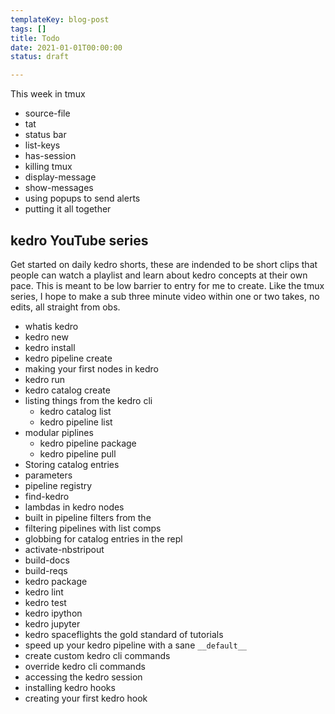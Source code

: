 ```yaml
---
templateKey: blog-post
tags: []
title: Todo
date: 2021-01-01T00:00:00
status: draft

---
```


This week in tmux

* source-file
* tat
* status bar
* list-keys
* has-session
* killing tmux
* display-message
* show-messages
* using popups to send alerts
* putting it all together

## kedro YouTube series

Get started on daily kedro shorts, these are indended to be short clips that
people can watch a playlist and learn about kedro concepts at their own pace.
This is meant to be low barrier to entry for me to create.  Like the tmux
series, I hope to make a sub three minute video within one or two takes, no
edits, all straight from obs.

* whatis kedro
* kedro new
* kedro install
* kedro pipeline create
* making your first nodes in kedro
* kedro run
* kedro catalog create
* listing things from the kedro cli
    * kedro catalog list
    * kedro pipeline list
* modular piplines
    * kedro pipeline package
    * kedro pipeline pull
* Storing catalog entries
* parameters
* pipeline registry
* find-kedro
* lambdas in kedro nodes
* built in pipeline filters from the
* filtering pipelines with list comps
* globbing for catalog entries in the repl
* activate-nbstripout
* build-docs         
* build-reqs         
* kedro package
* kedro lint
* kedro test
* kedro ipython
* kedro jupyter
* kedro spaceflights the gold standard of tutorials
* speed up your kedro pipeline with a sane `__default__`
* create custom kedro cli commands
* override kedro cli commands
* accessing the kedro session
* installing kedro hooks 
* creating your first kedro hook
